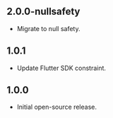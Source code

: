 ## 2.0.0-nullsafety

* Migrate to null safety.

## 1.0.1

- Update Flutter SDK constraint.

## 1.0.0

- Initial open-source release.
